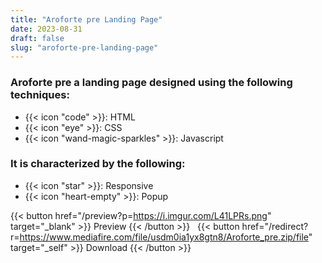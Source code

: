```yaml
---
title: "Aroforte pre Landing Page"
date: 2023-08-31
draft: false
slug: "aroforte-pre-landing-page"
---
```

### __Aroforte pre__ a __landing page__ designed using the following techniques:
- {{< icon "code" >}}: HTML
- {{< icon "eye" >}}: CSS
- {{< icon "wand-magic-sparkles" >}}: Javascript  

### It is characterized by the following:
- {{< icon "star" >}}: Responsive
- {{< icon "heart-empty" >}}:  Popup

<!--adsense-->

{{< button href="/preview?p=https://i.imgur.com/L41LPRs.png" target="_blank" >}}
Preview
{{< /button >}} &nbsp; {{< button href="/redirect?r=https://www.mediafire.com/file/usdm0ia1yx8gtn8/Aroforte_pre.zip/file" target="_self" >}}
Download
{{< /button >}}